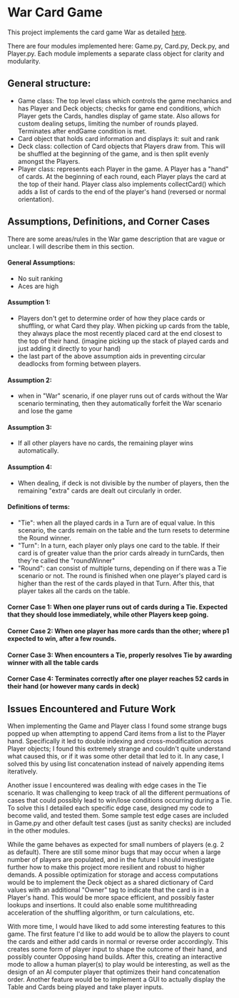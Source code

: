 # War Card Game

This project implements the card game War as detailed [here](https://en.wikipedia.org/wiki/War_(card_game)).

There are four modules implemented here: Game.py, Card.py, Deck.py, and Player.py. Each module implements a separate class object for clarity and modularity. 

## General structure:
  - Game class: The top level class which controls the game mechanics and has Player and Deck objects; checks for game end conditions, which Player gets the Cards, handles display of game state. Also allows for custom dealing setups, limiting the number of rounds played. Terminates after endGame condition is met.
  - Card object that holds card information and displays it: suit and rank
  - Deck class: collection of Card objects that Players draw from. This will be shuffled at the beginning of the game, and is then split evenly amongst the Players.
  - Player class: represents each Player in the game. A Player has a "hand" of cards. At the beginning of each round, each Player plays the card at the top of their hand. Player class also implements collectCard() which adds a list of cards to the end of the player's hand (reversed or normal orientation).


## Assumptions, Definitions, and Corner Cases
There are some areas/rules in the War game description that are vague or unclear. I will describe them in this section.

#### General Assumptions:
  - No suit ranking
  - Aces are high

#### Assumption 1:
  - Players don't get to determine order of how they place cards or shuffling, or what Card they play. When picking up cards from the table, they always place the most recently placed card at the end closest to the top of their hand. (imagine picking up the stack of played cards and just adding it directly to your hand)
  - the last part of the above assumption aids in preventing circular deadlocks from forming between players.

#### Assumption 2:
  - when in "War" scenario, if one player runs out of cards without the War scenario terminating, then they automatically forfeit the War scenario and lose the game

#### Assumption 3:
  - If all other players have no cards, the remaining player wins automatically.

#### Assumption 4:
  - When dealing, if deck is not divisible by the number of players, then the remaining "extra" cards are dealt out circularly in order. 

  
#### Definitions of terms:
  - "Tie": when all the played cards in a Turn are of equal value. In this scenario, the cards remain on the table and the turn resets to determine the Round winner.
  - "Turn": In a turn, each player only plays one card to the table. If their card is of greater value than the prior cards already in turnCards, then they're called the "roundWinner"
  - "Round": can consist of multiple turns, depending on if there was a Tie scenario or not. The round is finished when one player's played card is higher than the rest of the cards played in that Turn. After this, that player takes all the cards on the table.

#### Corner Case 1: When one player runs out of cards during a Tie. Expected that they should lose immediately, while other Players keep going.

#### Corner Case 2: When one player has more cards than the other; where p1 expected to win, after a few rounds.

#### Corner Case 3: When encounters a Tie, properly resolves Tie by awarding winner with all the table cards

#### Corner Case 4: Terminates correctly after one player reaches 52 cards in their hand (or however many cards in deck)


## Issues Encountered and Future Work

When implementing the Game and Player class I found some strange bugs popped up when attempting to append Card items from a list to the Player hand. Specifically it led to double indexing and cross-modification across Player objects; I found this extremely strange and couldn't quite understand what caused this, or if it was some other detail that led to it. In any case, I solved this by using list concatenation instead of naively appending items iteratively.

Another issue I encountered was dealing with edge cases in the Tie scenario. It was challenging to keep track of all the different permuations of cases that could possibly lead to win/lose conditions occurring during a Tie. To solve this I detailed each specific edge case, designed my code to become valid, and tested them. Some sample test edge cases are included in Game.py and other default test cases (just as sanity checks) are included in the other modules.

While the game behaves as expected for small numbers of players (e.g. 2 as default). There are still some minor bugs that may occur when a large number of players are populated, and in the future I should investigate further how to make this project more resilient and robust to higher demands. A possible optimization for storage and access computations would be to implement the Deck object as a shared dictionary of Card values with an additional "Owner" tag to indicate that the card is in a Player's hand. This would be more space efficient, and possibly faster lookups and insertions. It could also enable some multithreading acceleration of the shuffling algorithm, or turn calculations, etc.

With more time, I would have liked to add some interesting features to this game. The first feature I'd like to add would be to allow the players to count the cards and either add cards in normal or reverse order accordingly. This creates some form of player input to shape the outcome of their hand, and possibly counter Opposing hand builds. After this, creating an interactive mode to allow a human player(s) to play would be interesting, as well as the design of an AI computer player that optimizes their hand concatenation order. Another feature would be to implement a GUI to actually display the Table and Cards being played and take player inputs.
